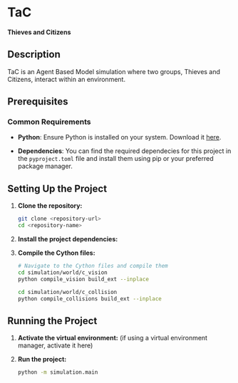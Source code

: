 # TaC
**Thieves and Citizens**

## Description

TaC is an Agent Based Model simulation where two groups, Thieves and Citizens, interact within an environment.

## Prerequisites

### Common Requirements
- **Python**: Ensure Python is installed on your system. Download it [here](https://www.python.org/downloads/).

- **Dependencies**: You can find the required dependecies for this project in the `pyproject.toml` file and install them using pip or your preferred package manager.

## Setting Up the Project

1. **Clone the repository:**
   ```bash
   git clone <repository-url>
   cd <repository-name>
   ```

2. **Install the project dependencies:**
   
3. **Compile the Cython files:**
   ```bash
   # Navigate to the Cython files and compile them
   cd simulation/world/c_vision
   python compile_vision build_ext --inplace
   
   cd simulation/world/c_collision
   python compile_collisions build_ext --inplace
   ```

## Running the Project

1. **Activate the virtual environment:**
   (if using a virtual environment manager, activate it here)

2. **Run the project:**
   ```bash
   python -m simulation.main
   ```
